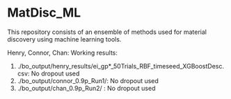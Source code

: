 # MatDisc_ML
This repository consists of an ensemble of methods used for material discovery using machine learning tools. 


Henry, Connor, Chan: Working results:

1. ./bo_output/henry_results/ei_gp*_50Trials_RBF_timeseed_XGBoostDesc.csv: No dropout used
2. ./bo_output/connor_0.9p_Run1/: No dropout used
3. ./bo_output/chan_0.9p_Run2/ : No dropout used